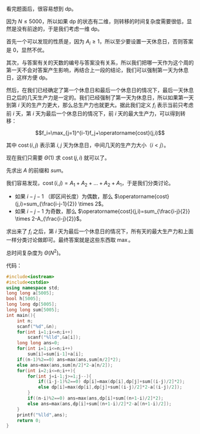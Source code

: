 看完题面后，很容易想到 dp。

因为 $N \le 5000$，所以如果 dp 的状态有二维，则转移的时间复杂度需要很低，显然是没有前途的，于是我们考虑一维 dp。

首先一个可以发现的性质是，因为 $A_i \ge 1$，所以至少要设置一天休息日，否则答案是 $0$，显然不优。

其次，与答案有关的天数的编号与答案没有关系，所以我们把哪一天作为这个周的第一天不会对答案产生影响，再结合上一段的结论，我们可以强制第一天为休息日，这样方便 dp。

然后，在我们已经确定了第一个休息日和最后一个休息日的情况下，最后一天休息日之后的几天生产力是一定的。我们已经强制了第一天为休息日，所以如果第一天到第 $i$ 天的生产力更大，那么总生产力也就更大。据此我们定义 $f_i$ 表示当前只考虑前 $i$ 天，第 $i$ 天为最后一个休息日的情况下，前 $i$ 天的最大生产力，可以得到转移：

$$f_i=\max_{j=1}^{i-1}f_j+\operatorname{cost}(j,i)$$

其中 $\operatorname{cost}(i,j)$ 表示第 $i,j$ 天为休息日，中间几天的生产力大小（$i<j$）。

现在我们只需要 $\Theta(1)$ 求 $\operatorname{cost}(j,i)$ 就可以了。

先求出 $A$ 的前缀和 $sum$。

我们容易发现，$\operatorname{cost}(i,j)=A_1+A_2+...+A_2+A_1$，于是我们分类讨论。

- 如果 $i-j-1$ （即区间长度）为偶数，那么 $\operatorname{cost}(j,i)=sum_{\frac{i-j-1}{2}} \times 2$。
- 如果 $i-j-1$ 为奇数，那么 $\operatorname{cost}(j,i)=sum_{\frac{i-j}{2}} \times 2-A_{\frac{i-j}{2}}$。

求出来了 $f_i$ 之后，第 $i$ 天为最后一个休息日的情况下，所有天的最大生产力和上面一样分类讨论做即可。最终答案就是这些东西取 $\max$。

总时间复杂度为 $\Theta(N^2)$。

代码：

```cpp
#include<iostream>
#include<cstdio>
using namespace std;
long long a[5005];
bool h[5005];
long long dp[5005];
long long sum[5005];
int main(){
	int n;
	scanf("%d",&n);
	for(int i=1;i<=n;i++)
		scanf("%lld",&a[i]);
	long long ans=0;
	for(int i=1;i<=n;i++)
		sum[i]=sum[i-1]+a[i];
	if((n-1)%2==0) ans=max(ans,sum[n/2]*2);
	else ans=max(ans,sum[n/2]*2-a[n/2]);
	for(int i=2;i<=n;i++){
		for(int j=i-1;j>=1;j--){
			if((i-j-1)%2==0) dp[i]=max(dp[i],dp[j]+sum[(i-j)/2]*2);
			else dp[i]=max(dp[i],dp[j]+sum[(i-j)/2]*2-a[(i-j)/2]);
		}
		if((n-i)%2==0) ans=max(ans,dp[i]+sum[(n+1-i)/2]*2);
		else ans=max(ans,dp[i]+sum[(n+1-i)/2]*2-a[(n+1-i)/2]);
	}
	printf("%lld",ans);
	return 0;
}
```
